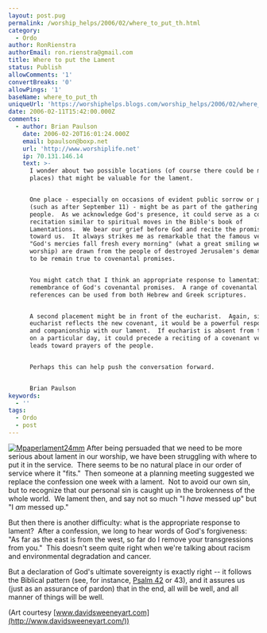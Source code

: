 ```yaml
---
layout: post.pug
permalink: /worship_helps/2006/02/where_to_put_th.html 
category:
  - Ordo
author: RonRienstra
authorEmail: ron.rienstra@gmail.com
title: Where to put the Lament
status: Publish
allowComments: '1'
convertBreaks: '0'
allowPings: '1'
baseName: where_to_put_th
uniqueUrl: 'https://worshiphelps.blogs.com/worship_helps/2006/02/where_to_put_th.html '
date: 2006-02-11T15:42:00.000Z
comments:
  - author: Brian Paulson
    date: 2006-02-20T16:01:24.000Z
    email: bpaulson@boxp.net
    url: 'http://www.worshiplife.net'
    ip: 70.131.146.14
    text: >-
      I wonder about two possible locations (of course there could be many
      places) that might be valuable for the lament.


      One place - especially on occasions of evident public sorrow or perplexity
      (such as after September 11) - might be as part of the gathering of the
      people.  As we acknowledge God's presence, it could serve as a covenantal
      recitation similar to spiritual moves in the Bible's book of
      Lamentations.  We bear our grief before God and recite the promises of God
      toward us.  It always strikes me as remarkable that the famous verse
      "God's mercies fall fresh every morning" (what a great smiling welcome to
      worship) are drawn from the people of destroyed Jerusalem's demand for God
      to be remain true to covenantal promises.


      You might catch that I think an appropriate response to lamentation is
      remembrance of God's covenantal promises.  A range of covenantal
      references can be used from both Hebrew and Greek scriptures.


      A second placement might be in front of the eucharist.  Again, since the
      eucharist reflects the new covenant, it would be a powerful response to
      and companionship with our lament.  If eucharist is absent from the order
      on a particular day, it could precede a reciting of a covenant verse that
      leads toward prayers of the people.


      Perhaps this can help push the conversation forward.


      Brian Paulson
keywords:
  - ''
tags:
  - Ordo
  - post
---
```

[![Mpaperlament24mm](https://worshiphelps.blogs.com/worship_helps/images/mpaperlament24mm.jpg "Mpaperlament24mm")](http://worshiphelps.blogs.com/.shared/image.html?/photos/uncategorized/mpaperlament24mm.jpg) After being persuaded that we need to be more serious about lament in our worship, we have been struggling with where to put it in the service.  There seems to be no natural place in our order of service where it "fits."  Then someone at a planning meeting suggested we replace the confession one week with a lament.  Not to avoid our own sin, but to recognize that our personal sin is caught up in the brokenness of the whole world.  We lament then, and say not so much "I _have_ messed up" but "I _am_ messed up." 

But then there is another difficulty: what is the appropriate response to lament?  After a confession, we long to hear words of God's forgiveness:  "As far as the east is from the west, so far do I remove your transgressions from you."  This doesn't seem quite right when we're talking about racism and environmental degradation and cancer. 

But a declaration of God's ultimate sovereignty is exactly right -- it follows the Biblical pattern (see, for instance, [Psalm 42](http://bible.crosswalk.com/OnlineStudyBible/bible.cgi?new=1&word=psalm+42&section=0&version=nrs&language=en) or 43), and it assures us (just as an assurance of pardon) that in the end, all will be well, and all manner of things will be well.  
  
(Art courtesy [www.davidsweeneyart.com](http://www.davidsweeneyart.com/))